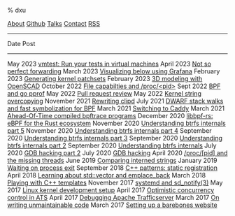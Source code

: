% dxu

[About](about.html)
[Github](https://github.com/danobi)
[Talks](talks.html)
[Contact](mailto:dxu@[this-website-url])
[RSS](atom.xml)

---

Date                  Post
------------------    ------------------
May 2023              [vmtest: Run your tests in virtual machines](vmtest.html)
April 2023            [Not so perfect forwarding](perfect-forwarding.html)
March 2023            [Visualizing below using Grafana](below-grafana.html)
February 2023         [Generating kernel patchsets](patchsets.html)
February 2023         [3D modeling with OpenSCAD](openscad.html)
October 2022          [File capabilties and /proc/\<pid\>](filecaps.html)
Sept 2022             [BPF and go pprof](bpf-go-pprof.html)
May 2022              [Pull request review](prr.html)
May 2022              [Kernel string overcopying](string-overcopy.html)
November 2021         [Rewriting clipd](clipd.html)
July 2021             [DWARF stack walks and fast symbolization for BPF](stack-symbolize.html)
March 2021            [Switching to Caddy](caddy.html)
March 2021            [Ahead-Of-Time compiled bpftrace programs](aot-bpftrace.html)
December 2020         [libbpf-rs: eBPF for the Rust ecosystem](libbpf-rs.html)
November 2020         [Understanding btrfs internals part 5](btrfs-internals-5.html)
November 2020         [Understanding btrfs internals part 4](btrfs-internals-4.html)
September 2020        [Understanding btrfs internals part 3](btrfs-internals-3.html)
September 2020        [Understanding btrfs internals part 2](btrfs-internals-2.html)
September 2020        [Understanding btrfs internals](btrfs-internals.html)
July 2020             [GDB hacking part 2](gdb-hacking-2.html)
July 2020             [GDB hacking](gdb-hacking.html)
April 2020            [/proc/[pid] and the missing threads](proc-threads.html)
June 2019             [Comparing interned strings](interned-strings.html)
January 2019          [Waiting on process exit](wait-pid.html)
September 2018        [C++ patterns: static registration](cpp-static-registration.html)
April 2018            [Learning about std::vector and emplace_back](cpp-emplace.html)
March 2018            [Playing with C++ templates](cpp-templates.html)
November 2017         [systemd and sd_notify(3)](systemd-sdnotify.html)
May 2017              [Linux kernel development setup](kernel-development-setup.html)
April 2017            [Optimistic concurrency control in ATS](optimistic-concurrency.html)
April 2017            [Debugging Apache Trafficserver](ats-logging-race-condition.html)
March 2017            [On writing unmaintainable code](writing-unmaintainable-code.html)
March 2017            [Setting up a barebones website](barebones-website.html)


<link href="atom.xml" type="application/atom+xml" rel="alternate" title="dxu's blog" />
